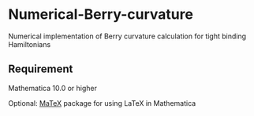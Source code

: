 # Numerical-Berry-curvature
Numerical implementation of Berry curvature calculation for tight binding Hamiltonians

## Requirement
Mathematica 10.0 or higher

Optional: [MaTeX](https://github.com/szhorvat/MaTeX) package for using LaTeX in Mathematica
